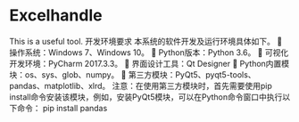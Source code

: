# Excelhandle
This is a useful tool.
开发环境要求
本系统的软件开发及运行环境具体如下。
	操作系统：Windows 7、Windows 10。
	Python版本：Python 3.6。
	可视化开发环境：PyCharm 2017.3.3。
	界面设计工具：Qt Designer
	Python内置模块：os、sys、glob、numpy。
	第三方模块：PyQt5、pyqt5-tools、pandas、matplotlib、xlrd。
注意：在使用第三方模块时，首先需要使用pip install命令安装该模块，例如，安装PyQt5模块，可以在Python命令窗口中执行以下命令：
pip install pandas

